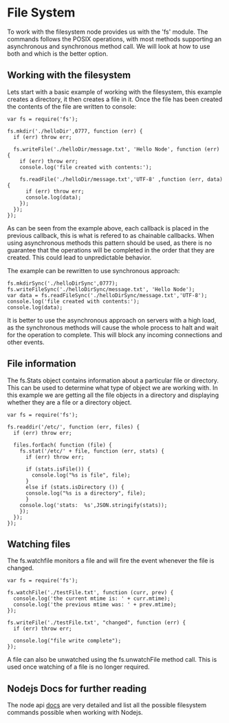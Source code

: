 
# File System

 To work with the filesystem node provides us with the 'fs' module. The commands follows the POSIX operations, with most methods supporting an asynchronous and synchronous method call. We will look at how to use both and which is the better option.
 
## Working with the filesystem

 Lets start with a basic example of working with the filesystem, this example creates a directory, it then creates a file in it. Once the file has been created the contents of the file are written to console:
    
    var fs = require('fs');

    fs.mkdir('./helloDir',0777, function (err) {
      if (err) throw err;

      fs.writeFile('./helloDir/message.txt', 'Hello Node', function (err) {
        if (err) throw err;
        console.log('file created with contents:');

        fs.readFile('./helloDir/message.txt','UTF-8' ,function (err, data) {
          if (err) throw err;
          console.log(data);
        });
      });
    });
  
  As can be seen from the example above, each callback is placed in the previous callback, this is what is refered to as chainable callbacks. When using asynchronous methods this pattern should be used, as there is no guarantee that the operations will be completed in the order that they are created. This could lead to unpredictable behavior.
 
  The example can be rewritten to use synchronous approach:

    fs.mkdirSync('./helloDirSync',0777);
    fs.writeFileSync('./helloDirSync/message.txt', 'Hello Node');
    var data = fs.readFileSync('./helloDirSync/message.txt','UTF-8');
    console.log('file created with contents:');
    console.log(data);

  It is better to use the asynchronous approach on servers with a high load, as the synchronous methods will cause the whole process to halt and wait for the operation to complete. This will block any incoming connections and other events.

## File information
  
  The fs.Stats object contains information about a particular file or directory. This can be used to determine what type of object we
  are working with. In this example we are getting all the file objects in a directory and displaying whether they are a file or a
  directory object.

    var fs = require('fs');

    fs.readdir('/etc/', function (err, files) {
      if (err) throw err;

      files.forEach( function (file) {
        fs.stat('/etc/' + file, function (err, stats) {
          if (err) throw err;

          if (stats.isFile()) {
            console.log("%s is file", file);
          }
          else if (stats.isDirectory ()) {
          console.log("%s is a directory", file);
          }    
        console.log('stats:  %s',JSON.stringify(stats));
        });
      });
    });

 
## Watching files

  The fs.watchfile monitors a file and will fire the event whenever the file is changed.

    var fs = require('fs');

    fs.watchFile('./testFile.txt', function (curr, prev) {
      console.log('the current mtime is: ' + curr.mtime);
      console.log('the previous mtime was: ' + prev.mtime);
    });

    fs.writeFile('./testFile.txt', "changed", function (err) {
      if (err) throw err;

      console.log("file write complete");   
    });

  A file can also be unwatched using the fs.unwatchFile method call. This is used once watching of a file is no longer required.


## Nodejs Docs for further reading

  The node api [docs](http://nodejs.org/api.html#file-system-106) are very detailed and list all the possible filesystem commands
  possible when working with Nodejs.


  


  

    
